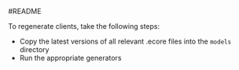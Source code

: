 #README

To regenerate clients, take the following steps:

* Copy the latest versions of all relevant .ecore files into the ```models``` directory
* Run the appropriate generators
